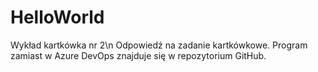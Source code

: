 # HelloWorld
Wykład kartkówka nr 2\n
Odpowiedź na zadanie kartkówkowe. Program zamiast w Azure DevOps znajduje się w repozytorium GitHub.
